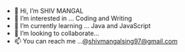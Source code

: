 - 👋 Hi, I’m SHIV MANGAL
- 👀 I’m interested in ... Coding and Writing
- 🌱 I’m currently learning ... Java and JavaScript
- 💞️ I’m looking to collaborate...
- 📫 You can reach me ...@shivmangalsing97@gmail.com

<!---
shivmangalsing97/shivmangalsing97 is a ✨ special ✨ repository because its `README.md` (this file) appears on your GitHub profile.
You can click the Preview link to take a look at your changes.
--->
